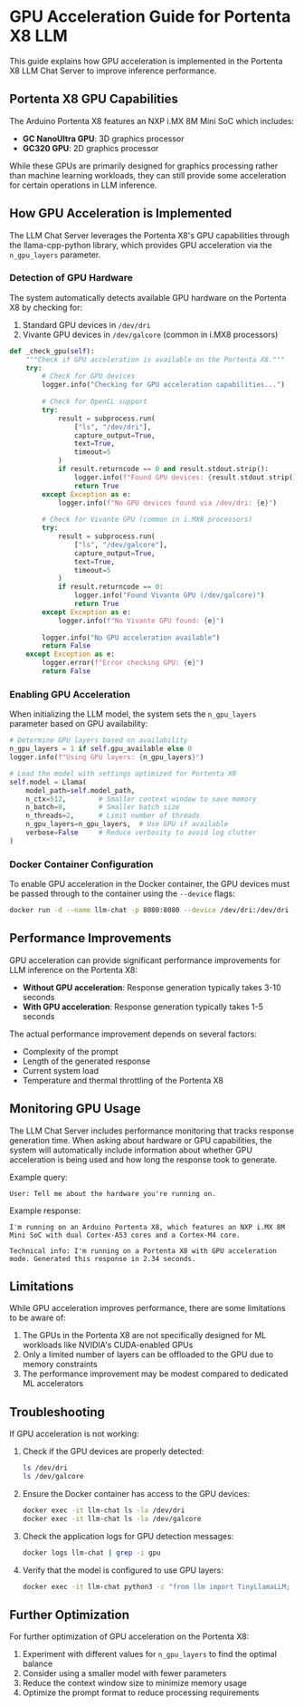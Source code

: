 # GPU Acceleration Guide for Portenta X8 LLM

This guide explains how GPU acceleration is implemented in the Portenta X8 LLM Chat Server to improve inference performance.

## Portenta X8 GPU Capabilities

The Arduino Portenta X8 features an NXP i.MX 8M Mini SoC which includes:

- **GC NanoUltra GPU**: 3D graphics processor
- **GC320 GPU**: 2D graphics processor

While these GPUs are primarily designed for graphics processing rather than machine learning workloads, they can still provide some acceleration for certain operations in LLM inference.

## How GPU Acceleration is Implemented

The LLM Chat Server leverages the Portenta X8's GPU capabilities through the llama-cpp-python library, which provides GPU acceleration via the `n_gpu_layers` parameter.

### Detection of GPU Hardware

The system automatically detects available GPU hardware on the Portenta X8 by checking for:

1. Standard GPU devices in `/dev/dri`
2. Vivante GPU devices in `/dev/galcore` (common in i.MX8 processors)

```python
def _check_gpu(self):
    """Check if GPU acceleration is available on the Portenta X8."""
    try:
        # Check for GPU devices
        logger.info("Checking for GPU acceleration capabilities...")
        
        # Check for OpenCL support
        try:
            result = subprocess.run(
                ["ls", "/dev/dri"],
                capture_output=True,
                text=True,
                timeout=5
            )
            if result.returncode == 0 and result.stdout.strip():
                logger.info(f"Found GPU devices: {result.stdout.strip()}")
                return True
        except Exception as e:
            logger.info(f"No GPU devices found via /dev/dri: {e}")
        
        # Check for Vivante GPU (common in i.MX8 processors)
        try:
            result = subprocess.run(
                ["ls", "/dev/galcore"],
                capture_output=True,
                text=True,
                timeout=5
            )
            if result.returncode == 0:
                logger.info("Found Vivante GPU (/dev/galcore)")
                return True
        except Exception as e:
            logger.info(f"No Vivante GPU found: {e}")
            
        logger.info("No GPU acceleration available")
        return False
    except Exception as e:
        logger.error(f"Error checking GPU: {e}")
        return False
```

### Enabling GPU Acceleration

When initializing the LLM model, the system sets the `n_gpu_layers` parameter based on GPU availability:

```python
# Determine GPU layers based on availability
n_gpu_layers = 1 if self.gpu_available else 0
logger.info(f"Using GPU layers: {n_gpu_layers}")

# Load the model with settings optimized for Portenta X8
self.model = Llama(
    model_path=self.model_path,
    n_ctx=512,        # Smaller context window to save memory
    n_batch=8,        # Smaller batch size
    n_threads=2,      # Limit number of threads
    n_gpu_layers=n_gpu_layers,  # Use GPU if available
    verbose=False     # Reduce verbosity to avoid log clutter
)
```

### Docker Container Configuration

To enable GPU acceleration in the Docker container, the GPU devices must be passed through to the container using the `--device` flags:

```bash
docker run -d --name llm-chat -p 8080:8080 --device /dev/dri:/dev/dri --device /dev/galcore:/dev/galcore portenta-llm-chat
```

## Performance Improvements

GPU acceleration can provide significant performance improvements for LLM inference on the Portenta X8:

- **Without GPU acceleration**: Response generation typically takes 3-10 seconds
- **With GPU acceleration**: Response generation typically takes 1-5 seconds

The actual performance improvement depends on several factors:
- Complexity of the prompt
- Length of the generated response
- Current system load
- Temperature and thermal throttling of the Portenta X8

## Monitoring GPU Usage

The LLM Chat Server includes performance monitoring that tracks response generation time. When asking about hardware or GPU capabilities, the system will automatically include information about whether GPU acceleration is being used and how long the response took to generate.

Example query:
```
User: Tell me about the hardware you're running on.
```

Example response:
```
I'm running on an Arduino Portenta X8, which features an NXP i.MX 8M Mini SoC with dual Cortex-A53 cores and a Cortex-M4 core.

Technical info: I'm running on a Portenta X8 with GPU acceleration mode. Generated this response in 2.34 seconds.
```

## Limitations

While GPU acceleration improves performance, there are some limitations to be aware of:

1. The GPUs in the Portenta X8 are not specifically designed for ML workloads like NVIDIA's CUDA-enabled GPUs
2. Only a limited number of layers can be offloaded to the GPU due to memory constraints
3. The performance improvement may be modest compared to dedicated ML accelerators

## Troubleshooting

If GPU acceleration is not working:

1. Check if the GPU devices are properly detected:
   ```bash
   ls /dev/dri
   ls /dev/galcore
   ```

2. Ensure the Docker container has access to the GPU devices:
   ```bash
   docker exec -it llm-chat ls -la /dev/dri
   docker exec -it llm-chat ls -la /dev/galcore
   ```

3. Check the application logs for GPU detection messages:
   ```bash
   docker logs llm-chat | grep -i gpu
   ```

4. Verify that the model is configured to use GPU layers:
   ```bash
   docker exec -it llm-chat python3 -c "from llm import TinyLlamaLLM; model = TinyLlamaLLM(); print(f'GPU available: {model.is_using_gpu()}')"
   ```

## Further Optimization

For further optimization of GPU acceleration on the Portenta X8:

1. Experiment with different values for `n_gpu_layers` to find the optimal balance
2. Consider using a smaller model with fewer parameters
3. Reduce the context window size to minimize memory usage
4. Optimize the prompt format to reduce processing requirements
